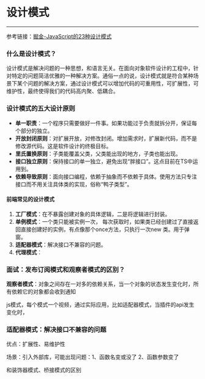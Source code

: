 # 设计模式

------

参考链接：[掘金-JavaScript的23种设计模式](https://juejin.cn/post/7072175210874535967#heading-49)

### 什么是设计模式？

设计模式是解决问题的一种思想，和语言无关。在面向对象软件设计的工程中，针对特定的问题简洁优雅的一种解决方案。通俗一点的说，设计模式就是符合某种场景下某个问题的解决方案，通过设计模式可以增加代码的可重用性，可扩展性，可维护性，最终使得我们的代码高内聚、低耦合。

### 设计模式的五大设计原则

- **单一职责**：一个程序只需要做好一件事。如果功能过于负责就拆分开，保证每个部分的独立。
- **开放封闭原则**：对扩展开放，对修改封闭。增加需求时，扩展新代码，而不是修改源代码。这是软件设计的终极目标。
- **里氏置换原则**：子类能覆盖父类，父类能出现的地方，子类也能出现。
- **接口独立原则**：保持接口的单一独立，避免出现“胖接口”。这点目前在TS中运用到。
- **依赖导致原则**：面向接口编程，依赖于抽象而不依赖于具体。使用方法只专注接口而不用关注具体类的实现，俗称“鸭子类型”。

#### 前端常见的设计模式

1. **工厂模式**：在不暴露创建对象的具体逻辑，二是将逻辑进行封装。
2. **单例模式**：一个类只能被实例一次， 每次获取时，如果类已经创建过了直接返回直接创建好的实例，有点像那个once方法，只执行一次new 类。用于弹窗。
3. **适配器模式**：解决接口不兼容的问题。
4. **代理模式**：

### 面试：发布订阅模式和观察者模式的区别？

**观察者模式**：对象之间存在一对多的依赖关系，当一个对象的状态发生变化时，所有依赖它的对象都会收到通知



js模式，每个模式一个视频，通过实际应用，比如适配器模式，当插件的api发生变化时，



### 适配器模式：解决接口不兼容的问题

优点：扩展性、易维护性

场景：引入外部库，可能出现问题：1、函数名变或没了 2、函数参数变了 

和装饰器模式、桥接模式的区别